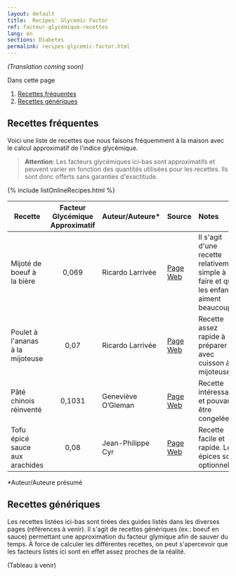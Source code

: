 ```yaml
---
layout: default
title:  Recipes' Glycemic Factor
ref: facteur-glycémique-recettes
lang: en
sections: Diabetes
permalink: recipes-glycemic-factor.html
---
```

*(Translation coming soon)*

Dans cette page

1. [Recettes fréquentes](#recettes-fr%c3%a9quentes)
2. [Recettes génériques](#recettes-g%c3%a9n%c3%a9riques)

## Recettes fréquentes

Voici une liste de recettes que nous faisons fréquemment à la maison avec le calcul approximatif de l'indice glycémique.

>**Attention**: Les facteurs glycémiques ici-bas sont approximatifs et peuvent varier en fonction des quantités utilisées pour les recettes. Ils sont donc offerts sans garanties d'exactitude.

{% include listOnlineRecipes.html %}

| Recette                          | Facteur Glycémique Approximatif | Auteur/Auteure*            | Source                                                                                         | Notes                                                                                   |
| -------------------------------- | :-----------------------------: | :----------------- | :--------------------------------------------------------------------------------------------- | :-------------------------------------------------------------------------------------- |
| Mijoté de boeuf à la bière       |              0,069              | Ricardo Larrivée   | [Page Web](https://www.ricardocuisine.com/recettes/5056-mijote-de-boeuf-a-la-biere)            | Il s'agit d'une recette relativement simple à faire et que les enfants aiment beaucoup! |
| Poulet à l'ananas à la mijoteuse |              0,07               | Ricardo Larrivée   | [Page Web](https://www.ricardocuisine.com/recettes/5609-poulet-a-l-ananas-a-la-mijoteuse)      | Recette assez rapide à préparer avec cuisson à la mijoteuse.                            |
| Pâté chinois réinventé           |             0,1031              | Geneviève O’Gleman | [Page Web](http://cuisinefuteeparentspresses.telequebec.tv/recettes/22/pate-chinois-reinvente) | Recette intéressante et pouvant être congelée.                                          |
| Tofu épicé sauce aux arachides   |              0,08               | Jean-Philippe Cyr  | [Page Web](https://www.lacuisinedejeanphilippe.com/recipe/tofu-epice-sauce-aux-arachides/)     | Recette facile et rapide. Les épices sont optionnels                                    |

*Auteur/Auteure présumé

## Recettes génériques

Les recettes listées ici-bas sont tirées des guides listés dans les diverses pages (références à venir).
Il s'agit de recettes génériques (ex.: boeuf en sauce) permettant une approximation du facteur glymique afin de sauver du temps.
À force de calculer les différentes recettes, on peut s'apercevoir que les facteurs listés ici sont en effet assez proches de la réalité.

(Tableau à venir)
